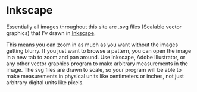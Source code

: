 
# Inkscape

Essentially all images throughout this site are .svg files (Scalable vector graphics) that I'v drawn in [Inkscape](https://inkscape.org).

This means you can zoom in as much as you want without the images getting blurry. If you just want to browse a pattern, you can open the image in a new tab to zoom and pan around. Use Inkscape, Adobe Illustrator, or any other vector graphics program to make arbitrary measurements in the image. The svg files are drawn to scale, so your program will be able to make measurements in physical units like centimeters or inches, not just arbitrary digital units like pixels.